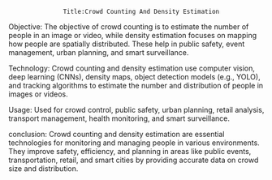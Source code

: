                    Title:Crowd Counting And Density Estimation
Objective:
The objective of crowd counting is to estimate the number of people in an image or video, while density estimation focuses on mapping how people are spatially distributed. These help in public safety, event management, urban planning, and smart surveillance.

Technology:
Crowd counting and density estimation use computer vision, deep learning (CNNs), density maps, object detection models (e.g., YOLO), and tracking algorithms to estimate the number and distribution of people in images or videos.

Usage:
Used for crowd control, public safety, urban planning, retail analysis, transport management, health monitoring, and smart surveillance.

conclusion:
Crowd counting and density estimation are essential technologies for monitoring and managing people in various environments. They improve safety, efficiency, and planning in areas like public events, transportation, retail, and smart cities by providing accurate data on crowd size and distribution.
